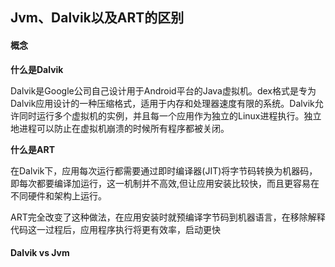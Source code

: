## Jvm、Dalvik以及ART的区别

#### 概念
**什么是Dalvik**
<p>Dalvik是Google公司自己设计用于Android平台的Java虚拟机。dex格式是专为Dalvik应用设计的一种压缩格式，适用于内存和处理器速度有限的系统。Dalvik允许同时运行多个虚拟机的实例，并且每一个应用作为独立的Linux进程执行。独立地进程可以防止在虚拟机崩溃的时候所有程序都被关闭。</p>

**什么是ART**
<p>在Dalvik下，应用每次运行都需要通过即时编译器(JIT)将字节码转换为机器码，即每次都要编译加运行，这一机制并不高效,但让应用安装比较快，而且更容易在不同硬件和架构上运行。</p>
<p>ART完全改变了这种做法，在应用安装时就预编译字节码到机器语言，在移除解释代码这一过程后，应用程序执行将更有效率，启动更快</p>


#### Dalvik vs Jvm
